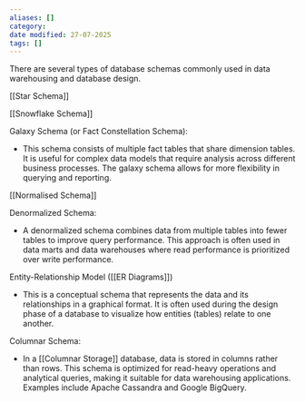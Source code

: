 ```yaml
---
aliases: []
category:
date modified: 27-07-2025
tags: []
---
```

There are several types of database schemas commonly used in data warehousing and database design.

[[Star Schema]]

[[Snowflake Schema]]

Galaxy Schema (or Fact Constellation Schema):
   - This schema consists of multiple fact tables that share dimension tables. It is useful for complex data models that require analysis across different business processes. The galaxy schema allows for more flexibility in querying and reporting.

[[Normalised Schema]]

Denormalized Schema:
   - A denormalized schema combines data from multiple tables into fewer tables to improve query performance. This approach is often used in data marts and data warehouses where read performance is prioritized over write performance.

Entity-Relationship Model ([[ER Diagrams]])
   - This is a conceptual schema that represents the data and its relationships in a graphical format. It is often used during the design phase of a database to visualize how entities (tables) relate to one another.

Columnar Schema:
   - In a [[Columnar Storage]] database, data is stored in columns rather than rows. This schema is optimized for read-heavy operations and analytical queries, making it suitable for data warehousing applications. Examples include Apache Cassandra and Google BigQuery.

